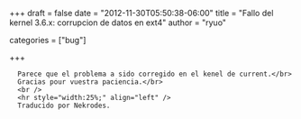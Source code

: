 
+++
draft = false
date = "2012-11-30T05:50:38-06:00"
title = "Fallo del kernel 3.6.x: corrupcion de datos en ext4"
author = "ryuo"

categories = ["bug"]

+++

      Parece que el problema a sido corregido en el kenel de current.</br>
      Gracias pour vuestra paciencia.</br>
      <br />
      <hr style="width:25%;" align="left" />
      Traducido por Nekrodes.
        
    